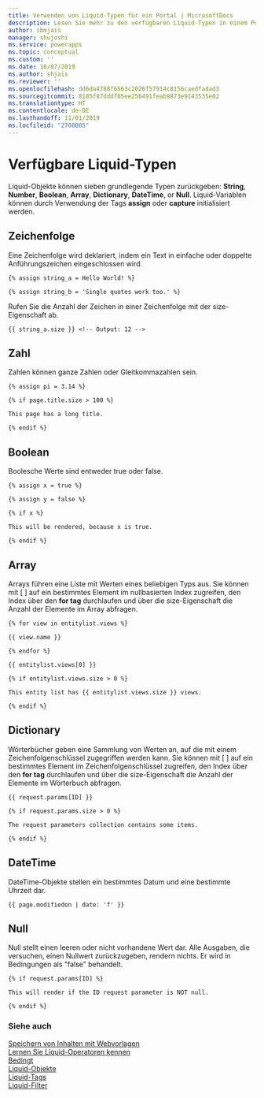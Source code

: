 ```yaml
---
title: Verwenden von Liquid-Typen für ein Portal | MicrosoftDocs
description: Lesen Sie mehr zu den verfügbaren Liquid-Typen in einem Portal.
author: sbmjais
manager: shujoshi
ms.service: powerapps
ms.topic: conceptual
ms.custom: ''
ms.date: 10/07/2019
ms.author: shjais
ms.reviewer: ''
ms.openlocfilehash: dd6da4788f6563c2026f57914c8156caedfadad3
ms.sourcegitcommit: 8185f87dddf05ee256491feab9873e9143535e02
ms.translationtype: HT
ms.contentlocale: de-DE
ms.lasthandoff: 11/01/2019
ms.locfileid: "2708085"
---
```

# <a name="available-liquid-types"></a>Verfügbare Liquid-Typen

Liquid-Objekte können sieben grundlegende Typen zurückgeben: **String**, **Number**, **Boolean**, **Array**, **Dictionary**, **DateTime**, or **Null**. Liquid-Variablen können durch Verwendung der Tags **assign** oder **capture** initialisiert werden.

## <a name="string"></a>Zeichenfolge

Eine Zeichenfolge wird deklariert, indem ein Text in einfache oder doppelte Anführungszeichen eingeschlossen wird.

```
{% assign string_a = Hello World! %}

{% assign string_b = 'Single quotes work too.' %}
```

Rufen Sie die Anzahl der Zeichen in einer Zeichenfolge mit der size-Eigenschaft ab.

```
{{ string_a.size }} <!-- Output: 12 -->
```

## <a name="number"></a>Zahl

Zahlen können ganze Zahlen oder Gleitkommazahlen sein.

```
{% assign pi = 3.14 %}

{% if page.title.size > 100 %}

This page has a long title.

{% endif %}
```

## <a name="boolean"></a>Boolean

Boolesche Werte sind entweder true oder false.

```
{% assign x = true %}

{% assign y = false %}

{% if x %}

This will be rendered, because x is true.

{% endif %}
```

## <a name="array"></a>Array

Arrays führen eine Liste mit Werten eines beliebigen Typs aus. Sie können mit \[ \] auf ein bestimmtes Element im nullbasierten Index zugreifen, den Index über den **for tag** durchlaufen und über die size-Eigenschaft die Anzahl der Elemente im Array abfragen.

```
{% for view in entitylist.views %}

{{ view.name }}

{% endfor %}

{{ entitylist.views[0] }}

{% if entitylist.views.size > 0 %}

This entity list has {{ entitylist.views.size }} views.

{% endif %}
```

## <a name="dictionary"></a>Dictionary

Wörterbücher geben eine Sammlung von Werten an, auf die mit einem Zeichenfolgenschlüssel zugegriffen werden kann. Sie können mit \[ \] auf ein bestimmtes Element im Zeichenfolgenschlüssel zugreifen, den Index über den **for tag** durchlaufen und über die size-Eigenschaft die Anzahl der Elemente im Wörterbuch abfragen.

```
{{ request.params[ID] }}

{% if request.params.size > 0 %}

The request parameters collection contains some items.

{% endif %}
```

## <a name="datetime"></a>DateTime

DateTime-Objekte stellen ein bestimmtes Datum und eine bestimmte Uhrzeit dar.

```
{{ page.modifiedon | date: 'f' }}
```

## <a name="null"></a>Null

Null stellt einen leeren oder nicht vorhandene Wert dar. Alle Ausgaben, die versuchen, einen Nullwert zurückzugeben, rendern nichts. Er wird in Bedingungen als "false" behandelt.

```
{% if request.params[ID] %}

This will render if the ID request parameter is NOT null.

{% endif %}
```

### <a name="see-also"></a>Siehe auch

[Speichern von Inhalten mit Webvorlagen](store-content-web-templates.md)  
[Lernen Sie Liquid-Operatoren kennen](liquid-operators.md)  
[Bedingt](liquid-conditional-operators.md)  
[Liquid-Objekte](liquid-objects.md)  
[Liquid-Tags](liquid-tags.md)  
[Liquid-Filter](liquid-filters.md)  